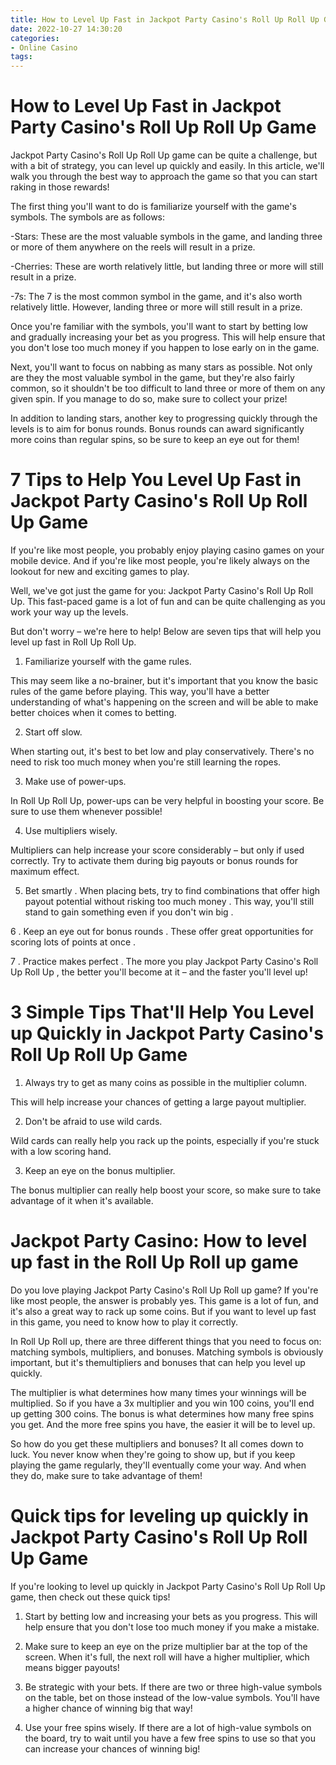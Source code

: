 ```yaml
---
title: How to Level Up Fast in Jackpot Party Casino's Roll Up Roll Up Game
date: 2022-10-27 14:30:20
categories:
- Online Casino
tags:
---
```



#  How to Level Up Fast in Jackpot Party Casino's Roll Up Roll Up Game

Jackpot Party Casino's Roll Up Roll Up game can be quite a challenge, but with a bit of strategy, you can level up quickly and easily. In this article, we'll walk you through the best way to approach the game so that you can start raking in those rewards!

The first thing you'll want to do is familiarize yourself with the game's symbols. The symbols are as follows:

-Stars: These are the most valuable symbols in the game, and landing three or more of them anywhere on the reels will result in a prize.

-Cherries: These are worth relatively little, but landing three or more will still result in a prize.

-7s: The 7 is the most common symbol in the game, and it's also worth relatively little. However, landing three or more will still result in a prize.

Once you're familiar with the symbols, you'll want to start by betting low and gradually increasing your bet as you progress. This will help ensure that you don't lose too much money if you happen to lose early on in the game.

Next, you'll want to focus on nabbing as many stars as possible. Not only are they the most valuable symbol in the game, but they're also fairly common, so it shouldn't be too difficult to land three or more of them on any given spin. If you manage to do so, make sure to collect your prize!

In addition to landing stars, another key to progressing quickly through the levels is to aim for bonus rounds. Bonus rounds can award significantly more coins than regular spins, so be sure to keep an eye out for them!

#  7 Tips to Help You Level Up Fast in Jackpot Party Casino's Roll Up Roll Up Game

If you're like most people, you probably enjoy playing casino games on your mobile device. And if you're like most people, you're likely always on the lookout for new and exciting games to play.

Well, we've got just the game for you: Jackpot Party Casino's Roll Up Roll Up. This fast-paced game is a lot of fun and can be quite challenging as you work your way up the levels.

But don't worry – we're here to help! Below are seven tips that will help you level up fast in Roll Up Roll Up.

1. Familiarize yourself with the game rules.

This may seem like a no-brainer, but it's important that you know the basic rules of the game before playing. This way, you'll have a better understanding of what's happening on the screen and will be able to make better choices when it comes to betting.

2. Start off slow.

When starting out, it's best to bet low and play conservatively. There's no need to risk too much money when you're still learning the ropes.

3. Make use of power-ups.

In Roll Up Roll Up, power-ups can be very helpful in boosting your score. Be sure to use them whenever possible!

4. Use multipliers wisely.

Multipliers can help increase your score considerably – but only if used correctly. Try to activate them during big payouts or bonus rounds for maximum effect.


 5. Bet smartly . When placing bets, try to find combinations that offer high payout potential without risking too much money . This way, you'll still stand to gain something even if you don't win big . 

 6 . Keep an eye out for bonus rounds . These offer great opportunities for scoring lots of points at once . 

 7 . Practice makes perfect . The more you play Jackpot Party Casino's Roll Up Roll Up , the better you'll become at it – and the faster you'll level up!

#  3 Simple Tips That'll Help You Level up Quickly in Jackpot Party Casino's Roll Up Roll Up Game

1. Always try to get as many coins as possible in the multiplier column.

This will help increase your chances of getting a large payout multiplier.

2. Don't be afraid to use wild cards.

Wild cards can really help you rack up the points, especially if you're stuck with a low scoring hand.

3. Keep an eye on the bonus multiplier.

The bonus multiplier can really help boost your score, so make sure to take advantage of it when it's available.

#  Jackpot Party Casino: How to level up fast in the Roll Up Roll up game

Do you love playing Jackpot Party Casino's Roll Up Roll up game? If you're like most people, the answer is probably yes. This game is a lot of fun, and it's also a great way to rack up some coins. But if you want to level up fast in this game, you need to know how to play it correctly.

In Roll Up Roll up, there are three different things that you need to focus on: matching symbols, multipliers, and bonuses. Matching symbols is obviously important, but it's themultipliers and bonuses that can help you level up quickly.

The multiplier is what determines how many times your winnings will be multiplied. So if you have a 3x multiplier and you win 100 coins, you'll end up getting 300 coins. The bonus is what determines how many free spins you get. And the more free spins you have, the easier it will be to level up.

So how do you get these multipliers and bonuses? It all comes down to luck. You never know when they're going to show up, but if you keep playing the game regularly, they'll eventually come your way. And when they do, make sure to take advantage of them!

#  Quick tips for leveling up quickly in Jackpot Party Casino's Roll Up Roll Up Game

If you're looking to level up quickly in Jackpot Party Casino's Roll Up Roll Up game, then check out these quick tips!

1. Start by betting low and increasing your bets as you progress. This will help ensure that you don't lose too much money if you make a mistake.

2. Make sure to keep an eye on the prize multiplier bar at the top of the screen. When it's full, the next roll will have a higher multiplier, which means bigger payouts!

3. Be strategic with your bets. If there are two or three high-value symbols on the table, bet on those instead of the low-value symbols. You'll have a higher chance of winning big that way!

4. Use your free spins wisely. If there are a lot of high-value symbols on the board, try to wait until you have a few free spins to use so that you can increase your chances of winning big!